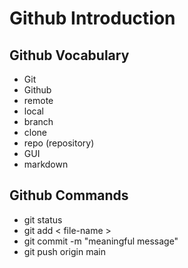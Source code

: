  # Github Introduction

## Github Vocabulary

- Git
- Github
- remote
- local
- branch
- clone
- repo (repository)
- GUI
- markdown

## Github Commands
- git status
- git add < file-name >
- git commit -m "meaningful message"
- git push origin main 